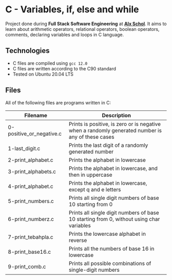 # C - Variables, if, else and while

Project done during **Full Stack Software Engineering** at [**Alx Schol**](https://www.alxafrica.com/). It aims to learn about arithmetic operators, relational operators, boolean operators, comments, declaring variables and loops in C language.

## Technologies

-   C files are compiled using `gcc 12.0`
-   C files are written according to the C90 standard
-   Tested on Ubuntu 20.04 LTS

## Files

All of the following files are programs written in C:

| Filename                 | Description                                                                                       |
| ------------------------ | ------------------------------------------------------------------------------------------------- |
| 0-positive_or_negative.c | Prints is positive, is zero or is negative when a randomly generated number is any of these cases |
| 1-last_digit.c           | Prints the last digit of a randomly generated number                                              |
| 2-print_alphabet.c       | Prints the alphabet in lowercase                                                                  |
| 3-print_alphabets.c      | Prints the alphabet in lowercase, and then in uppercase                                           |
| 4-print_alphabet.c       | Prints the alphabet in lowercase, except q and e letters                                          |
| 5-print_numbers.c        | Prints all single digit numbers of base 10 starting from 0                                        |
| 6-print_numberz.c        | Prints all single digit numbers of base 10 starting from 0, without using char variables          |
| 7-print_tebahpla.c       | Prints the lowercase alphabet in reverse                                                          |
| 8-print_base16.c         | Prints all the numbers of base 16 in lowercase                                                    |
| 9-print_comb.c           | Prints all possible combinations of single-digit numbers                                          |
